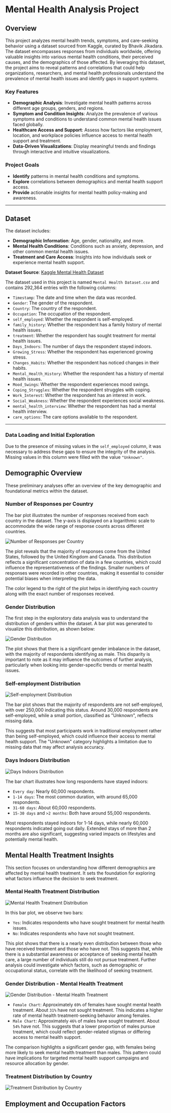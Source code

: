 # Mental Health Analysis Project

## Overview
This project analyzes mental health trends, symptoms, and care-seeking behavior using a dataset sourced from Kaggle, curated by Bhavik Jikadara. The dataset encompasses responses from individuals worldwide, offering valuable insights into various mental health conditions, their perceived causes, and the demographics of those affected. By leveraging this dataset, the project aims to reveal patterns and correlations that could help organizations, researchers, and mental health professionals understand the prevalence of mental health issues and identify gaps in support systems.

### Key Features

- **Demographic Analysis**: Investigate mental health patterns across different age groups, genders, and regions.
- **Symptom and Condition Insights**: Analyze the prevalence of various symptoms and conditions to understand common mental health issues faced globally.
- **Healthcare Access and Support**: Assess how factors like employment, location, and workplace policies influence access to mental health support and treatment.
- **Data-Driven Visualizations**: Display meaningful trends and findings through interactive and intuitive visualizations.

### Project Goals

- **Identify** patterns in mental health conditions and symptoms.
- **Explore** correlations between demographics and mental health support access.
- **Provide** actionable insights for mental health policy-making and awareness.

---

## Dataset
The dataset includes:
- **Demographic Information**: Age, gender, nationality, and more.
- **Mental Health Conditions**: Conditions such as anxiety, depression, and other common mental health issues.
- **Treatment and Care Access**: Insights into how individuals seek or experience mental health support.

**Dataset Source**: [Kaggle Mental Health Dataset](https://www.kaggle.com/datasets/bhavikjikadara/mental-health-dataset?resource=download)


The dataset used in this project is named `Mental Health Dataset.csv` and contains 292,364 entries with the following columns:

- `Timestamp`: The date and time when the data was recorded.
- `Gender`: The gender of the respondent.
- `Country`: The country of the respondent.
- `Occupation`: The occupation of the respondent.
- `self_employed`: Whether the respondent is self-employed.
- `family_history`: Whether the respondent has a family history of mental health issues.
- `treatment`: Whether the respondent has sought treatment for mental health issues.
- `Days_Indoors`: The number of days the respondent stayed indoors.
- `Growing_Stress`: Whether the respondent has experienced growing stress.
- `Changes_Habits`: Whether the respondent has noticed changes in their habits.
- `Mental_Health_History`: Whether the respondent has a history of mental health issues.
- `Mood_Swings`: Whether the respondent experiences mood swings.
- `Coping_Struggles`: Whether the respondent struggles with coping.
- `Work_Interest`: Whether the respondent has an interest in work.
- `Social_Weakness`: Whether the respondent experiences social weakness.
- `mental_health_interview`: Whether the respondent has had a mental health interview.
- `care_options`: The care options available to the respondent.
---
### Data Loading and Initial Exploration

Due to the presence of missing values in the `self_employed` column, it was necessary to address these gaps to ensure the integrity of the analysis. Missing values in this column were filled with the value `"Unknown"`.


## Demographic Overview

These preliminary analyses offer an overview of the key demographic and foundational metrics within the dataset.

### Number of Responses per Country

The bar plot illustrates the number of responses received from each country in the dataset. The y-axis is displayed on a logarithmic scale to accommodate the wide range of response counts across different countries.


![Number of Responses per Country](images/number_of_responses_per_country.png)

The plot reveals that the majority of responses come from the United States, followed by the United Kingdom and Canada. This distribution reflects a significant concentration of data in a few countries, which could influence the representativeness of the findings. Smaller numbers of responses were recorded in other countries, making it essential to consider potential biases when interpreting the data.

The color legend to the right of the plot helps in identifying each country along with the exact number of responses received.

### Gender Distribution
The first step in the exploratory data analysis was to understand the distribution of genders within the dataset. A bar plot was generated to visualize this distribution, as shown below:

![Gender Distribution](images/gender_distribution.png)

The plot shows that there is a significant gender imbalance in the dataset, with the majority of respondents identifying as male. This disparity is important to note as it may influence the outcomes of further analysis, particularly when looking into gender-specific trends or mental health issues.

### Self-employment Distribution

![Self-employment Distribution](images/self_employment_distribution.png)

The bar plot shows that the majority of respondents are not self-employed, with over 250,000 indicating this status. Around 30,000 respondents are self-employed, while a small portion, classified as "Unknown", reflects missing data.

This suggests that most participants work in traditional employment rather than being self-employed, which could influence their access to mental health support. The "Unknown" category highlights a limitation due to missing data that may affect analysis accuracy.

### Days Indoors Distribution

![Days Indoors Distribution](images/days_indoors_distribution.png)


The bar chart illustrates how long respondents have stayed indoors:
- `Every day`: Nearly 60,000 respondents.
- `1-14 days`: The most common duration, with around 65,000 respondents.
- `31-60 days`: About 60,000 respondents.
- `15-30 days` and `>2 months`: Both have around 55,000 respondents.

Most respondents stayed indoors for 1-14 days, while nearly 60,000 respondents indicated going out daily. Extended stays of more than 2 months are also significant, suggesting varied impacts on lifestyles and potentially mental health.

## Mental Health Treatment Insights
This section focuses on understanding how different demographics are affected by mental health treatment. It sets the foundation for exploring what factors influence the decision to seek treatment.

### Mental Health Treatment Distribution

![Mental Health Treatment Distribution](images/mental_health_treatment_distribution.png)

In this bar plot, we observe two bars:

- `Yes`: Indicates respondents who have sought treatment for mental health issues.
- `No`: Indicates respondents who have not sought treatment.

This plot shows that there is a nearly even distribution between those who have received treatment and those who have not. This suggests that, while there is a substantial awareness or acceptance of seeking mental health care, a large number of individuals still do not pursue treatment. Further analysis could investigate which factors, such as demographic or occupational status, correlate with the likelihood of seeking treatment.

### Gender Distribution - Mental Health Treatment

![Gender Distribution - Mental Health Treatment](images/mental_health_treatment_by_gender.png)


- `Female Chart`:
Approximately `69%` of females have sought mental health treatment.
About `31%` have not sought treatment.
This indicates a higher rate of mental health treatment-seeking behavior among females.
- `Male Chart`:
Approximately `46%` of males have sought treatment.
About `54%` have not.
This suggests that a lower proportion of males pursue treatment, which could reflect gender-related stigmas or differing access to mental health support.

The comparison highlights a significant gender gap, with females being more likely to seek mental health treatment than males. This pattern could have implications for targeted mental health support campaigns and resource allocation by gender.

### Treatment Distribution by Country

![Treatment Distribution by Country](images/treatment_distribution_by_country.png)



## Employment and Occupation Factors

###

###

###





